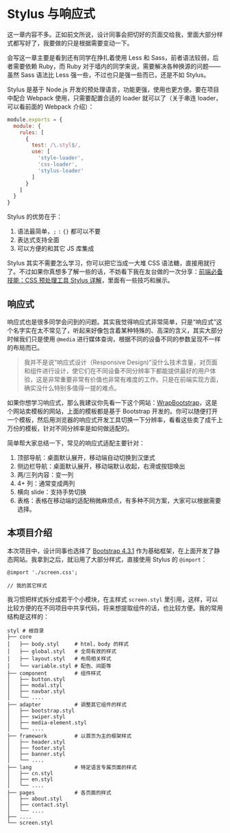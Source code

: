 Stylus 与响应式
========

这一章内容不多。正如前文所说，设计同事会把切好的页面交给我，里面大部分样式都写好了，我要做的只是根据需要变动一下。

会写这一章主要是看到还有同学在挣扎着使用 Less 和 Sass，前者语法较弱，后者需要依赖 Ruby，而 Ruby 对于墙内的同学来说，需要解决各种换源的问题——虽然 Sass 语法比 Less 强一些，不过也只是强一些而已，还是不如 Stylus。

Stylus 是基于 Node.js 开发的预处理语言，功能更强，使用也更方便。要在项目中配合 Webpack 使用，只需要配置合适的 loader 就可以了（关于串连 loader，可以看前面的 Webpack 介绍）：

```js
module.exports = {
  module: {
    rules: [
      {
        test: /\.styl$/,
        use: [
          'style-loader',
          'css-loader',
          'stylus-loader'
        ]
      }
    ]
  }
}
```

Stylus 的优势在于：

1. 语法最简单，`;` `:` `{}` 都可以不要
2. 表达式支持全面
3. 可以方便的和其它 JS 库集成

Stylus 其实不需要怎么学习，你可以把它当成一大堆 CSS 语法糖，直接用就行了。不过如果你真想多了解一些的话，不妨看下我在友台做的一次分享：[前端必备技能：CSS 预处理工具 Stylus 详解](https://segmentfault.com/ls/1650000018852705)，里面有一些技巧和展示。

响应式
--------

响应式也是很多同学会问到的问题。其实我觉得响应式非常简单，只是“响应式”这个名字实在太不常见了，听起来好像包含着某种特殊的、高深的含义，其实大部分时候我们只是使用 `@media` 进行媒体查询，根据不同的设备不同的参数呈现不一样的布局而已。

> 我并不是说“响应式设计（Responsive Design)”没什么技术含量，对页面和组件进行设计，使它们在不同设备不同分辨率下都能提供最好的用户体验，这是非常重要非常有价值也非常有难度的工作。只是在前端实现方面，确实没什么特别多值得一提的难点。

如果你想学习响应式，那么我建议你先看一下这个网站：[WrapBootstrap](https://wrapbootstrap.com/)，这是个网站卖模板的网站，上面的模板都是基于 Bootstrap 开发的。你可以随便打开一个模板，然后用浏览器的响应式开发工具切换一下分辨率，看看这些卖了成千上万份的模板，针对不同分辨率是如何做适配的。

简单帮大家总结一下，常见的响应式适配主要针对：

1. 顶部导航：桌面默认展开，移动端自动切换到汉堡式
2. 侧边栏导航：桌面默认展开，移动端默认收起，右滑或按钮唤出
3. 两/三列内容：变一列
4. 4+ 列：通常变成两列
5. 横向 slide：支持手势切换
6. 表格：表格在移动端的适配稍微麻烦点，有多种不同方案，大家可以根据需要选择。

本项目介绍
--------

本次项目中，设计同事也选择了 [Bootstrap 4.3.1](https://getbootstrap.com/) 作为基础框架，在上面开发了静态网站。我拿到之后，就沿用了大部分样式，直接使用 Stylus 的 `@import`：

```stylus
@import './screen.css';

// 我的其它样式
```

我习惯把样式拆分成若干个小模块，在主样式 `screen.styl` 里引用，这样，可以比较方便的在不同项目中共享代码，将来想提取组件的话，也比较方便。我的常用结构是这样的：

```
styl # 根目录
├── core
│   ├── body.styl     # html，body 的样式
│   ├── global.styl   # 全局有效的样式
│   ├── layout.styl   # 布局相关样式
│   └── variable.styl # 配色、间距等
├── component         # 组件样式
│   ├── button.styl
│   ├── modal.styl
│   ├── navbar.styl
│   └── ....
├── adapter           # 调整其它组件的样式
│   ├── bootstrap.styl
│   ├── swiper.styl
│   ├── media-element.styl
│   └── ....
├── framework         # 以首页为主的框架样式
│   ├── header.styl
│   ├── footer.styl
│   ├── banner.styl
│   └── ....
├── lang              # 特定语言专属页面的样式
│   ├── cn.styl
│   ├── en.styl
│   └── ....
├── pages             # 各页面的样式
│   ├── about.styl
│   ├── contact.styl
│   └── ....
├── ....
└── screen.styl
```

